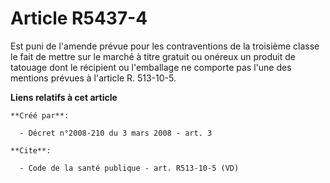 # Article R5437-4

Est puni de l'amende prévue pour les contraventions de la troisième classe le fait de mettre sur le marché à titre gratuit ou
onéreux un produit de tatouage dont le récipient ou l'emballage ne comporte pas l'une des mentions prévues à l'article R.
513-10-5.

**Liens relatifs à cet article**

	**Créé par**:

	  - Décret n°2008-210 du 3 mars 2008 - art. 3

	**Cite**:

	  - Code de la santé publique - art. R513-10-5 (VD)
